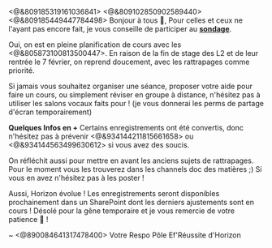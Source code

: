 <@&809185319161036841> <@&809102850902589440> <@&809185449447784498>
Bonjour à tous :wave:,
Pour celles et ceux ne l'ayant pas encore fait, je vous conseille de participer au **[sondage](https://discord.com/channels/694220883815956580/822840404968734790/930522870864572437)**.


Oui, on est en pleine planification de cours avec les <@&805873100813500447>.
En raison de la fin de stage des L2 et de leur rentrée le 7 février, on reprend doucement, avec les rattrapages comme priorité.

Si jamais vous souhaitez organiser une séance, proposer votre aide pour faire un cours, ou simplement réviser en groupe à distance, n'hésitez pas à utiliser les salons vocaux faits pour !
(je vous donnerai les perms de partage d'écran temporairement)

**Quelques Infos en +**
Certains enregistrements ont été convertis, donc n'hésitez pas à prévenir <@&934144211815661658> ou <@&934144563499630612> si vous avez des soucis.

On réfléchit aussi pour mettre en avant les anciens sujets de rattrapages. 
Pour le moment vous les trouverez dans les channels doc des matières ;)
Si vous en avez n'hésitez pas à les poster ! 

Aussi, Horizon évolue ! Les enregistrements seront disponibles prochainement dans un SharePoint dont les derniers ajustements sont en cours ! Désolé pour la gêne temporaire et je vous remercie de votre patience :pray: !

~ <@890084641317478400>
Votre Respo Pôle Ef'Réussite d'Horizon
